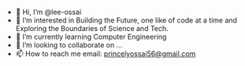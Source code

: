 - 👋 Hi, I’m @lee-ossai
- 👀 I’m interested in Building the Future, one like of code at a time and Exploring the Boundaries of Science and Tech.
- 🌱 I’m currently learning Computer Engineering 
- 💞️ I’m looking to collaborate on ...
- 📫 How to reach me email: princelyossai56@gmail.com

<!---
lee-ossai/lee-ossai is a ✨ special ✨ repository because its `README.md` (this file) appears on your GitHub profile.
You can click the Preview link to take a look at your changes.
--->
